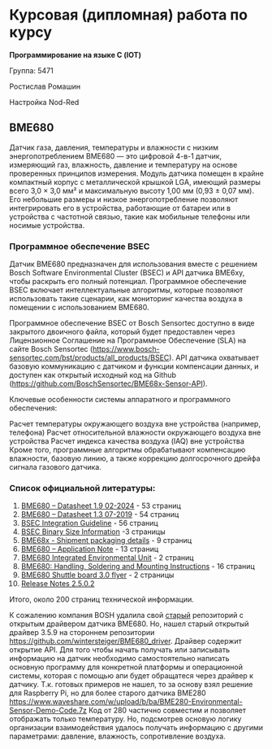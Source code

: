 # Курсовая (дипломная) работа по курсу

**Программирование на языке С (IOT)**

Группа: 5471

Ростислав Ромашин


Настройка Nod-Red



## BME680
Датчик газа, давления, температуры и влажности с низким энергопотреблением
BME680 — это цифровой 4-в-1 датчик, измеряющий газ, влажность, давление и температуру на основе проверенных принципов измерения. Модуль датчика помещен в крайне компактный корпус с металлической крышкой LGA, имеющий размеры всего 3,0 × 3,0 мм² и максимальную высоту 1,00 мм (0,93 ± 0,07 мм). Его небольшие размеры и низкое энергопотребление позволяют интегрировать его в устройства, работающие от батареи или в устройства с частотной связью, такие как мобильные телефоны или носимые устройства.


### Программное обеспечение BSEC
Датчик BME680 предназначен для использования вместе с решением Bosch Software Environmental Cluster (BSEC) и API датчика BME6xy, чтобы раскрыть его полный потенциал. Программное обеспечение BSEC включает интеллектуальные алгоритмы, которые позволяют использовать такие сценарии, как мониторинг качества воздуха в помещении с использованием BME680.

Программное обеспечение BSEC от Bosch Sensortec доступно в виде закрытого двоичного файла, который будет предоставлен через Лицензионное Соглашение на Программное Обеспечение (SLA) на сайте Bosch Sensortec (https://www.bosch-sensortec.com/bst/products/all_products/BSEC). API датчика охватывает базовую коммуникацию с датчиком и функции компенсации данных, и доступен как открытый исходный код на Github (https://github.com/BoschSensortec/BME68x-Sensor-API).

Ключевые особенности системы аппаратного и программного обеспечения:

Расчет температуры окружающего воздуха вне устройства (например, телефона)
Расчет относительной влажности окружающего воздуха вне устройства
Расчет индекса качества воздуха (IAQ) вне устройства
Кроме того, программные алгоритмы обрабатывают компенсацию влажности, базовую линию, а также коррекцию долгосрочного дрейфа сигнала газового датчика.


### Список официальной литературы:

1. [BME680 – Datasheet 1.9 02-2024](https://github.com/allseenn/dipiot/blob/main/docs/bst-bme680-ds001.pdf) - 53 страниц
2. [BME680 – Datasheet 1.3 07-2019](https://github.com/allseenn/dipiot/blob/main/docs/CZ_BME680_BOSCH_0001.pdf) - 54 страниц
3. [BSEC Integration Guideline](https://github.com/allseenn/dipiot/blob/main/docs/BST-BME680-Integration-Guide-AN008-47.pdf) - 56 страниц
4. [BSEC Binary Size Information](https://github.com/allseenn/dipiot/blob/main/docs/BSEC2%20Binary%20Size%20Information.pdf) -3 страницы
5. [BME68x - Shipment packaging details](https://github.com/allseenn/dipiot/blob/main/docs/bst-bme68x-sp000.pdf) - 9 страниц
6. [BME680 – Application Note](https://github.com/allseenn/dipiot/blob/main/docs/bst-bme680-an014.pdf) - 13 страниц
7. [BME680 Integrated Environmental Unit](https://github.com/allseenn/dipiot/blob/main/docs/bst-bme680-fl000.pdf) - 2 страниц
8. [BME680: Handling, Soldering and Mounting Instructions](https://github.com/allseenn/dipiot/blob/main/docs/bst-bme680-hs000.pdf) - 16 страниц
9. [BME680 Shuttle board 3.0 flyer](https://github.com/allseenn/dipiot/blob/main/docs/bst-bme680-sf000.pdf) - 2 страницы
10. [Release Notes 2.5.0.2](https://github.com/allseenn/dipiot/blob/main/docs/Release%20Notes_BSEC_2.5.0.2_Website_Release_11012024.pdf)

Итого, около 200 страниц технической информации.

К сожалению компания BOSH удалила свой [старый](https://github.com/BoschSensortec/BME680_driver/releases) репозиторий с открытым драйвером датчика BME680.
Но, нашел старый открытый драйвер 3.5.9 на стороннем репозитории https://github.com/wintersteiger/BME680_driver. 
Драйвер содержит открытие API. Для того чтобы начать получать или записывать информацию на датчик необходимо самостоятельно написать основную программу для конкретной платформы и операционной системы, которая с помощью апи будет обращатеся через драйвер к датчику.
Т.к. готовых примеров не нашел, то за основу взял решение для Raspberry Pi, но для более старого датчика BME280  https://www.waveshare.com/w/upload/b/ba/BME280-Environmental-Sensor-Demo-Code.7z
Код от 280 частично совместим и позволяет отображать только температуру. Но, подсмотрев основую логику организации взаимодействия удалось получать информацию с другими параметрами: давление, влажность, сопротивление воздуха.

